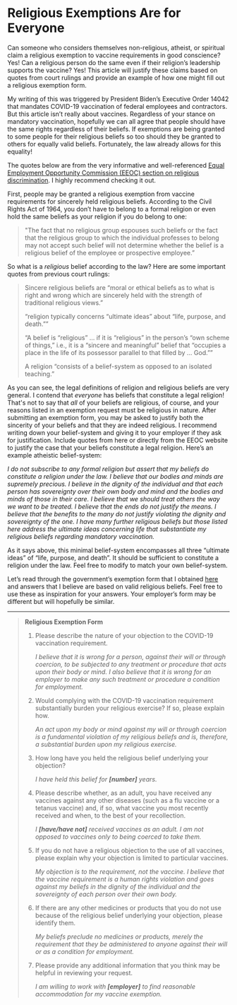 # Religious Exemptions Are for Everyone

Can someone who considers themselves non-religious, atheist, or spiritual claim a religious exemption to vaccine requirements in good conscience? Yes! Can a religious person do the same even if their religion’s leadership supports the vaccine? Yes! This article will justify these claims based on quotes from court rulings and provide an example of how one might fill out a religious exemption form. 

My writing of this was triggered by President Biden’s Executive Order 14042 that mandates COVID-19 vaccination of federal employees and contractors. But this article isn’t really about vaccines. Regardless of your stance on mandatory vaccination, hopefully we can all agree that people should have the same rights regardless of their beliefs. If exemptions are being granted to some people for their religious beliefs so too should they be granted to others for equally valid beliefs. Fortunately, the law already allows for this equality!

The quotes below are from the very informative and well-referenced [Equal Employment Opportunity Commission (EEOC) section on religious discrimination](https://www.eeoc.gov/laws/guidance/section-12-religious-discrimination). I highly recommend checking it out.

First, people may be granted a religious exemption from vaccine requirements for sincerely held religious beliefs. According to the Civil Rights Act of 1964, you don’t have to belong to a formal religion or even hold the same beliefs as your religion if you do belong to one:

> "The fact that no religious group espouses such beliefs or the fact that the religious group to which the individual professes to belong may not accept such belief will not determine whether the belief is a religious belief of the employee or prospective employee.”

So what is a *religious* belief according to the law? Here are some important quotes from previous court rulings:

> Sincere religious beliefs are “moral or ethical beliefs as to what is right and wrong which are sincerely held with the strength of traditional religious views.”
>
> “religion typically concerns “ultimate ideas” about “life, purpose, and death.””
> 
> “A belief is “religious” … if it is “religious” in the person’s “own scheme of things,” i.e., it is a “sincere and meaningful” belief that “occupies a place in the life of its possessor parallel to that filled by ... God.””
>
> A religion “consists of a belief-system as opposed to an isolated teaching.”

As you can see, the legal definitions of religion and religious beliefs are very general. I contend that *everyone* has beliefs that constitute a legal religion! That's not to say that *all* of your beliefs are religious, of course, and your reasons listed in an exemption request must be religious in nature. After submitting an exemption form, you may be asked to justify both the sincerity of your beliefs and that they are indeed religious. I recommend writing down your belief-system and giving it to your employer if they ask for justification. Include quotes from here or directly from the EEOC website to justify the case that your beliefs constitute a legal religion. Here’s an example atheistic belief-system:

*I do not subscribe to any formal religion but assert that my beliefs do constitute a religion under the law. I believe that our bodies and minds are supremely precious. I believe in the dignity of the individual and that each person has sovereignty over their own body and mind and the bodies and minds of those in their care. I believe that we should treat others the way we want to be treated. I believe that the ends do not justify the means. I believe that the benefits to the many do not justify violating the dignity and sovereignty of the one. I have many further religious beliefs but those listed here address the ultimate ideas concerning life that substantiate my religious beliefs regarding mandatory vaccination.*

As it says above, this minimal belief-system encompasses all three “ultimate ideas” of “life, purpose, and death”. It should be sufficient to constitute a religion under the law. Feel free to modify to match your own belief-system.

Let’s read through the government’s exemption form that I obtained [here](https://www.saferfederalworkforce.gov/faq/vaccinations/) and answers that I believe are based on valid religious beliefs. Feel free to use these as inspiration for your answers. Your employer’s form may be different but will hopefully be similar.

***
>**Religious Exemption Form**
>
>1. Please describe the nature of your objection to the COVID-19 vaccination requirement.
>
>    *I believe that it is wrong for a person, against their will or through coercion, to be subjected to any treatment or procedure that acts upon their body or mind. I also believe that it is wrong for an employer to make any such treatment or procedure a condition for employment.*
>
>2. Would complying with the COVID-19 vaccination requirement substantially burden your religious exercise? If so, please explain how.
>
>    *An act upon my body or mind against my will or through coercion is a fundamental violation of my religious beliefs and is, therefore, a substantial burden upon my religious exercise.*
>
>3. How long have you held the religious belief underlying your objection?
>
>    *I have held this belief for **[number]** years.*
>
>4. Please describe whether, as an adult, you have received any vaccines against any other diseases (such as a flu vaccine or a tetanus vaccine) and, if so, what vaccine you most recently received and when, to the best of your recollection.
>
>    *I **[have/have not]** received vaccines as an adult. I am not opposed to vaccines only to being coerced to take them.*
>
>5. If you do not have a religious objection to the use of all vaccines, please explain why your objection is limited to particular vaccines.
>
>    *My objection is to the requirement, not the vaccine. I believe that the vaccine requirement is a human rights violation and goes against my beliefs in the dignity of the individual and the sovereignty of each person over their own body.*
>
>6. If there are any other medicines or products that you do not use because of the religious belief underlying your objection, please identify them.
>
>    *My beliefs preclude no medicines or products, merely the requirement that they be administered to anyone against their will or as a condition for employment.*
>
>7. Please provide any additional information that you think may be helpful in reviewing your request.
>
>    *I am willing to work with **[employer]** to find reasonable accommodation for my vaccine exemption.*
